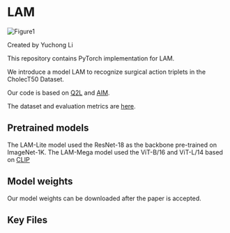 # LAM

![Figure1](https://github.com/Lycus99/LAM/assets/109274751/9cb3753d-4bf2-480e-a8f0-255a1b3e7e92)

Created by Yuchong Li

This repository contains PyTorch implementation for LAM.

We introduce a model LAM to recognize surgical action triplets in the CholecT50 Dataset. 

Our code is based on [Q2L](https://github.com/SlongLiu/query2labels) and [AIM](https://github.com/taoyang1122/adapt-image-models).

The dataset and evaluation metrics are [here](https://github.com/CAMMA-public/cholect50). 

## Pretrained models

The LAM-Lite model used the ResNet-18 as the backbone pre-trained on ImageNet-1K. The LAM-Mega model used the ViT-B/16 and ViT-L/14 based on [CLIP](https://github.com/openai/CLIP)

## Model weights

Our model weights can be downloaded after the paper is accepted.

## Key Files

